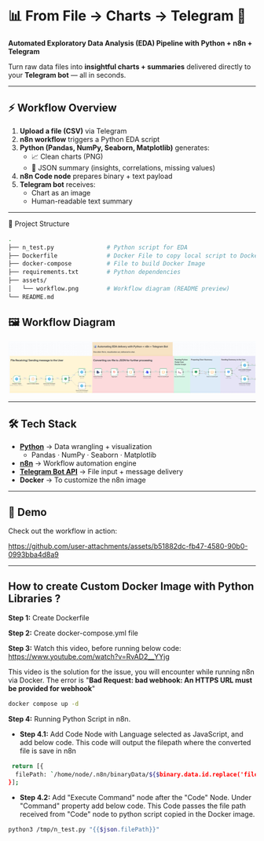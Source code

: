 # 📊 From File → Charts → Telegram 🚀  
**Automated Exploratory Data Analysis (EDA) Pipeline with Python + n8n + Telegram**

Turn raw data files into **insightful charts + summaries** delivered directly to your **Telegram bot** — all in seconds.  

---

## ⚡ Workflow Overview  

1. **Upload a file (CSV)** via Telegram  
2. **n8n workflow** triggers a Python EDA script  
3. **Python (Pandas, NumPy, Seaborn, Matplotlib)** generates:  
   - 📈 Clean charts (PNG)  
   - 📝 JSON summary (insights, correlations, missing values)  
4. **n8n Code node** prepares binary + text payload  
5. **Telegram bot** receives:  
   - Chart as an image  
   - Human-readable text summary  

---
📂 Project Structure

```bash
.
├── n_test.py               # Python script for EDA
├── Dockerfile              # Docker File to copy local script to Docker Desktop 
├── docker-compose          # File to build Docker Image 
├── requirements.txt        # Python dependencies
├── assets/
│   └── workflow.png        # Workflow diagram (README preview)   
└── README.md
```

## 🖼️ Workflow Diagram  

![Workflow](./assets/Workflow.png)  

---

## 🛠️ Tech Stack  

- **[Python](https://www.python.org/)** → Data wrangling + visualization  
  - Pandas · NumPy · Seaborn · Matplotlib  
- **[n8n](https://n8n.io/)** → Workflow automation engine  
- **[Telegram Bot API](https://core.telegram.org/bots/api)** → File input + message delivery  
- **Docker** → To customize the n8n image    

---

## 🎥 Demo  
Check out the workflow in action: 

https://github.com/user-attachments/assets/b51882dc-fb47-4580-90b0-0993bba4d8a9

---
## How to create Custom Docker Image with Python Libraries ?

**Step 1:** Create Dockerfile

**Step 2:** Create docker-compose.yml file

**Step 3:** Watch this video, before running below code: https://www.youtube.com/watch?v=RvAD2__YYjg

This video is the solution for the issue, you will encounter while running n8n via Docker. The error is "**Bad Request: bad webhook: An HTTPS URL must be provided for webhook**"
```bash 
docker compose up -d
```
**Step 4:** Running Python Script in n8n.

 - **Step 4.1:** Add Code Node with Language selected as JavaScript, and add below code. This code will output the filepath where the converted file is save in n8n

```bash 
 return [{
  filePath: `/home/node/.n8n/binaryData/${$binary.data.id.replace('filesystem-v2:', '')}`
}];
```
 - **Step 4.2:** Add "Execute Command" node after the "Code" Node. Under "Command" property add below code. This Code passes the file path received from "Code" node to python script copied in the Docker image.

 ```bash 
 python3 /tmp/n_test.py "{{$json.filePath}}"
```
